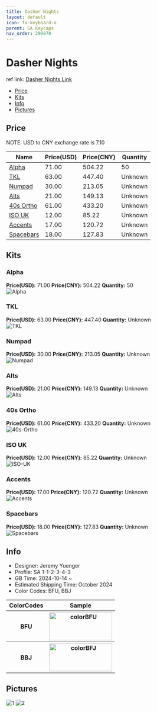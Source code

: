 ```yaml
---
title: Dasher Nights
layout: default
icon: fa-keyboard-o
parent: SA Keycaps
nav_order: 290870
---
```


# Dasher Nights

ref link: [Dasher Nights Link](https://spkeyboards.com/products/sa-dasher-nights-2)

* [Price](#price)
* [Kits](#kits)
* [Info](#info)
* [Pictures](#pictures)

## Price

NOTE: USD to CNY exchange rate is 7.10

| Name          | Price(USD)   |  Price(CNY) | Quantity |
| ------------- | ------------ |  ---------- | -------- |
|[Alpha](#alpha)|71.00|504.22|50|
|[TKL](#tkl)|63.00|447.40|Unknown|
|[Numpad](#numpad)|30.00|213.05|Unknown|
|[Alts](#alts)|21.00|149.13|Unknown|
|[40s Ortho](#40s-ortho)|61.00|433.20|Unknown|
|[ISO UK](#iso-uk)|12.00|85.22|Unknown|
|[Accents](#accents)|17.00|120.72|Unknown|
|[Spacebars](#spacebars)|18.00|127.83|Unknown|



## Kits
### Alpha  
**Price(USD):** 71.00	**Price(CNY):** 504.22	**Quantity:** 50  
<img src="{{ 'assets/images/sa-keycaps/dasher-nights/kits_pics/alphas.png' | relative_url }}" alt="Alpha" class="image featured">

### TKL  
**Price(USD):** 63.00	**Price(CNY):** 447.40	**Quantity:** Unknown  
<img src="{{ 'assets/images/sa-keycaps/dasher-nights/kits_pics/tkl.png' | relative_url }}" alt="TKL" class="image featured">

### Numpad  
**Price(USD):** 30.00	**Price(CNY):** 213.05	**Quantity:** Unknown  
<img src="{{ 'assets/images/sa-keycaps/dasher-nights/kits_pics/numpad.png' | relative_url }}" alt="Numpad" class="image featured">

### Alts  
**Price(USD):** 21.00	**Price(CNY):** 149.13	**Quantity:** Unknown  
<img src="{{ 'assets/images/sa-keycaps/dasher-nights/kits_pics/alts.png' | relative_url }}" alt="Alts" class="image featured">

### 40s Ortho  
**Price(USD):** 61.00	**Price(CNY):** 433.20	**Quantity:** Unknown  
<img src="{{ 'assets/images/sa-keycaps/dasher-nights/kits_pics/40s-ortho.png' | relative_url }}" alt="40s-Ortho" class="image featured">

### ISO UK  
**Price(USD):** 12.00	**Price(CNY):** 85.22	**Quantity:** Unknown  
<img src="{{ 'assets/images/sa-keycaps/dasher-nights/kits_pics/iso-uk.png' | relative_url }}" alt="ISO-UK" class="image featured">

### Accents  
**Price(USD):** 17.00	**Price(CNY):** 120.72	**Quantity:** Unknown  
<img src="{{ 'assets/images/sa-keycaps/dasher-nights/kits_pics/accents.png' | relative_url }}" alt="Accents" class="image featured">

### Spacebars  
**Price(USD):** 18.00	**Price(CNY):** 127.83	**Quantity:** Unknown  
<img src="{{ 'assets/images/sa-keycaps/dasher-nights/kits_pics/spacebars.png' | relative_url }}" alt="Spacebars" class="image featured">

## Info
* Designer: Jeremy Yuenger  
* Profile: SA 1-1-2-3-4-3  
* GB Time: 2024-10-14 ~   
* Estimated Shipping Time: October 2024
* Color Codes: BFU, BBJ

<table style="width:100%">
  <tr>
    <th>ColorCodes</th>
    <th>Sample</th>
  </tr>
  <tr>
    <th>BFU</th>
    <th><img src="{{ 'assets/images/sa-keycaps/SP_ColorCodes/abs/SP_Abs_ColorCodes_BFU.png' | relative_url }}" alt="colorBFU" height="75" width="170"></th> 
  </tr>
  <tr>
    <th>BBJ</th>
    <th><img src="{{ 'assets/images/sa-keycaps/SP_ColorCodes/abs/SP_Abs_ColorCodes_BBJ.png' | relative_url }}" alt="colorBFJ" height="75" width="170"></th>
  </tr>
</table>


## Pictures  
<img src="{{ 'assets/images/sa-keycaps/dasher-nights/rendering_pics/render-1.jpg' | relative_url }}" alt="1" class="image featured">

<img src="{{ 'assets/images/sa-keycaps/dasher-nights/rendering_pics/render-2.jpg' | relative_url }}" alt="2" class="image featured">
